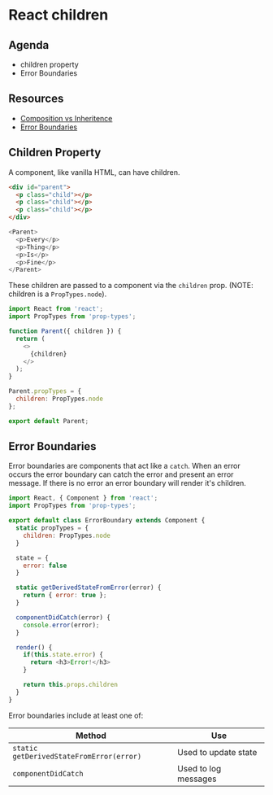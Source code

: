 # React children

## Agenda

* children property
* Error Boundaries

## Resources

* [Composition vs Inheritence](https://reactjs.org/docs/composition-vs-inheritance.html)
* [Error Boundaries](https://reactjs.org/docs/error-boundaries.html)

## Children Property

A component, like vanilla HTML, can have children.

```html
<div id="parent">
  <p class="child"></p>
  <p class="child"></p>
  <p class="child"></p>
</div>
```

```js
<Parent>
  <p>Every</p>
  <p>Thing</p>
  <p>Is</p>
  <p>Fine</p>
</Parent>
```

These children are passed to a component via the `children` prop.
(NOTE: children is a `PropTypes.node`).

```js
import React from 'react';
import PropTypes from 'prop-types';

function Parent({ children }) {
  return (
    <>
      {children}
    </>
  );
}

Parent.propTypes = {
  children: PropTypes.node
};

export default Parent;
```

## Error Boundaries

Error boundaries are components that act like a `catch`. When an
error occurs the error boundary can catch the error and present an
error message. If there is no error an error boundary will render
it's children.

```js
import React, { Component } from 'react';
import PropTypes from 'prop-types';

export default class ErrorBoundary extends Component {
  static propTypes = {
    children: PropTypes.node
  }

  state = {
    error: false
  }

  static getDerivedStateFromError(error) {
    return { error: true };
  }

  componentDidCatch(error) {
    console.error(error);
  }

  render() {
    if(this.state.error) {
      return <h3>Error!</h3>
    }

    return this.props.children
  }
}
```

Error boundaries include at least one of:

Method | Use
------ | --
`static getDerivedStateFromError(error)` | Used to update state
`componentDidCatch` | Used to log messages

